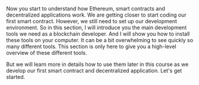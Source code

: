 Now you start to understand how Ethereum,  smart contracts and decentralized applications work.  We are getting closer to start coding our first smart contract.  However,  we still need to set up our development environment.  So in this section,  I will introduce you the main development tools we need as a blockchain developer.  And I will show you how to install these tools on your computer.  It can be a bit overwhelming to see quickly so many different tools. This section is only here to give you a high-level overview of these different tools.

 But we will learn more in details how to use them later in this course as we develop our first smart contract and decentralized application.  Let's get started.